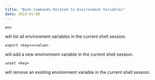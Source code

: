 ```yaml
---
title: "Bash Commands Related to Environment Variables"
date: 2023-01-08
---
```

```shell
env
```
will list all environment variables in the current shell session.

```shell
export <key>=<value>
```
will add a new environment variable in the current shell session.

```shell
unset <key>
```
will remove an existing environment variable in the current shell session.